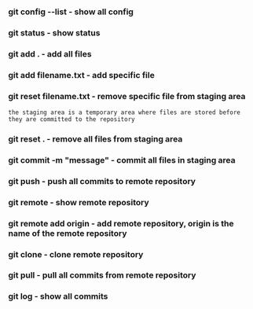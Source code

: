 ### git config --list - show all config
### git status - show status

### git add . - add all files
### git add filename.txt - add specific file
### git reset filename.txt - remove specific file from staging area
```
the staging area is a temporary area where files are stored before they are committed to the repository
```
### git reset . - remove all files from staging area

### git commit -m "message" - commit all files in staging area
### git push - push all commits to remote repository

### git remote - show remote repository
### git remote add origin <url> - add remote repository, origin is the name of the remote repository

### git clone <url> - clone remote repository

### git pull - pull all commits from remote repository

### git log - show all commits



